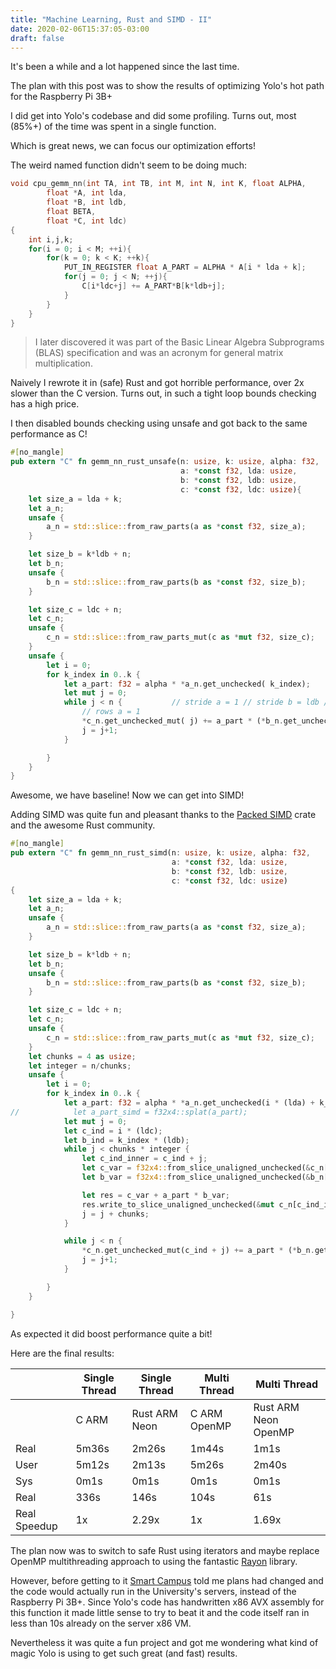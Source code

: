 ```yaml
---
title: "Machine Learning, Rust and SIMD - II"
date: 2020-02-06T15:37:05-03:00
draft: false
---
```


It's been a while and a lot happened since the last time. 

The plan with this post was to show the results of optimizing Yolo's hot path for the Raspberry Pi 3B+

I did get into Yolo's codebase and did some profiling. Turns out, most (85%+) of the time was spent in a single function. 

Which is great news, we can focus our optimization efforts!


The weird named function didn't seem to be doing much: 


```C
void cpu_gemm_nn(int TA, int TB, int M, int N, int K, float ALPHA,
        float *A, int lda,
        float *B, int ldb,
        float BETA,
        float *C, int ldc)
{
    int i,j,k;
    for(i = 0; i < M; ++i){
        for(k = 0; k < K; ++k){
            PUT_IN_REGISTER float A_PART = ALPHA * A[i * lda + k];
            for(j = 0; j < N; ++j){
                C[i*ldc+j] += A_PART*B[k*ldb+j];
            }
        }
    }
}
``` 

>I later discovered it was part of the Basic Linear Algebra Subprograms (BLAS) specification and was an acronym for general matrix multiplication.


Naively I rewrote it in (safe) Rust and got horrible performance, over 2x slower than the C version.
Turns out, in such a tight loop bounds checking has a high price. 

I then disabled bounds checking using unsafe and got back to the same performance as C! 
```Rust 
#[no_mangle]
pub extern "C" fn gemm_nn_rust_unsafe(n: usize, k: usize, alpha: f32,
                                      a: *const f32, lda: usize,
                                      b: *const f32, ldb: usize,
                                      c: *const f32, ldc: usize){
    let size_a = lda + k;
    let a_n;
    unsafe {
        a_n = std::slice::from_raw_parts(a as *const f32, size_a);
    }

    let size_b = k*ldb + n;
    let b_n;
    unsafe {
        b_n = std::slice::from_raw_parts(b as *const f32, size_b);
    }

    let size_c = ldc + n;
    let c_n;
    unsafe {
        c_n = std::slice::from_raw_parts_mut(c as *mut f32, size_c);
    }
    unsafe {
        let i = 0;
        for k_index in 0..k {
            let a_part: f32 = alpha * *a_n.get_unchecked( k_index);
            let mut j = 0;
            while j < n {           // stride a = 1 // stride b = ldb // stride c = 1
                // rows a = 1
                *c_n.get_unchecked_mut( j) += a_part * (*b_n.get_unchecked(k_index * (ldb) + j));
                j = j+1;
            }

        }
    }
}
```

Awesome, we have baseline! Now we can get into SIMD!

Adding SIMD was quite fun and pleasant thanks to the [Packed SIMD](https://rust-lang.github.io/packed_simd/packed_simd/) crate and the awesome Rust community.

```Rust
#[no_mangle]
pub extern "C" fn gemm_nn_rust_simd(n: usize, k: usize, alpha: f32,
                                    a: *const f32, lda: usize,
                                    b: *const f32, ldb: usize,
                                    c: *const f32, ldc: usize)
{
    let size_a = lda + k;
    let a_n;
    unsafe {
        a_n = std::slice::from_raw_parts(a as *const f32, size_a);
    }

    let size_b = k*ldb + n;
    let b_n;
    unsafe {
        b_n = std::slice::from_raw_parts(b as *const f32, size_b);
    }

    let size_c = ldc + n;
    let c_n;
    unsafe {
        c_n = std::slice::from_raw_parts_mut(c as *mut f32, size_c);
    }
    let chunks = 4 as usize;
    let integer = n/chunks;
    unsafe {
        let i = 0;
        for k_index in 0..k {
            let a_part: f32 = alpha * *a_n.get_unchecked(i * (lda) + k_index);
//            let a_part_simd = f32x4::splat(a_part);
            let mut j = 0;
            let c_ind = i * (ldc);
            let b_ind = k_index * (ldb);
            while j < chunks * integer {
                let c_ind_inner = c_ind + j;
                let c_var = f32x4::from_slice_unaligned_unchecked(&c_n[c_ind_inner ..]);
                let b_var = f32x4::from_slice_unaligned_unchecked(&b_n[(b_ind + j) ..]);

                let res = c_var + a_part * b_var;
                res.write_to_slice_unaligned_unchecked(&mut c_n[c_ind_inner ..]);
                j = j + chunks;
            }

            while j < n {
                *c_n.get_unchecked_mut(c_ind + j) += a_part * (*b_n.get_unchecked(b_ind + j));
                j = j+1;
            }

        }
    }

}
```

As expected it did boost performance quite a bit!

Here are the final results:


|                | Single Thread     | Single Thread | Multi Thread | Multi Thread |
|----------------|-----------|---------------|--------------|----------------------|
|                | C ARM     | Rust ARM Neon | C ARM OpenMP | Rust ARM Neon OpenMP |
| Real           | 5m36s | 2m26s     | 1m44s    | 1m1s             |
| User           | 5m12s | 2m13s     | 5m26s    | 2m40s            |
| Sys            | 0m1s  | 0m1s      | 0m1s     | 0m1s             |
| Real       | 336s   | 146s       | 104s      | 61s               |
| Real Speedup  | 1x       | 2.29x        | 1x          | 1.69x               |


The plan now was to switch to safe Rust using iterators and maybe replace OpenMP multithreading approach to using the fantastic [Rayon](https://github.com/rayon-rs/rayon)
library.

However, before getting to it [Smart Campus](http://smartcampus.prefeitura.unicamp.br) told me plans had changed and the code would
actually run in the University's servers, instead of the Raspberry Pi 3B+. Since Yolo's code has handwritten x86 AVX assembly for this function it made
little sense to try to beat it and the code itself ran in less than 10s already on the server x86 VM.

Nevertheless it was quite a fun project and got me wondering what kind of magic Yolo is using to get such great (and fast) 
results.

   